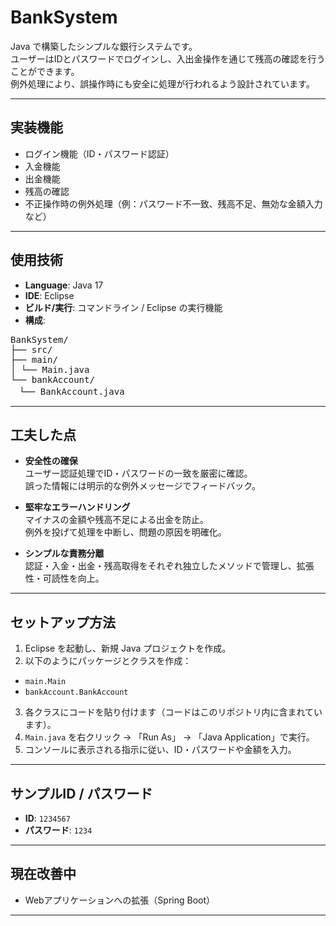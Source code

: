 # BankSystem

Java で構築したシンプルな銀行システムです。  
ユーザーはIDとパスワードでログインし、入出金操作を通じて残高の確認を行うことができます。  
例外処理により、誤操作時にも安全に処理が行われるよう設計されています。

---

## 実装機能

- ログイン機能（ID・パスワード認証）
- 入金機能
- 出金機能
- 残高の確認
- 不正操作時の例外処理（例：パスワード不一致、残高不足、無効な金額入力など）

---

## 使用技術

- **Language**: Java 17
- **IDE**: Eclipse
- **ビルド/実行**: コマンドライン / Eclipse の実行機能
- **構成**:
<pre>
BankSystem/
├── src/
├── main/
│ └── Main.java
└── bankAccount/
　└── BankAccount.java
</pre>

---

## 工夫した点

- **安全性の確保**  
ユーザー認証処理でID・パスワードの一致を厳密に確認。  
誤った情報には明示的な例外メッセージでフィードバック。

- **堅牢なエラーハンドリング**  
マイナスの金額や残高不足による出金を防止。  
例外を投げて処理を中断し、問題の原因を明確化。

- **シンプルな責務分離**  
認証・入金・出金・残高取得をそれぞれ独立したメソッドで管理し、拡張性・可読性を向上。

---

## セットアップ方法

1. Eclipse を起動し、新規 Java プロジェクトを作成。
2. 以下のようにパッケージとクラスを作成：
  - `main.Main`
  - `bankAccount.BankAccount`
3. 各クラスにコードを貼り付けます（コードはこのリポジトリ内に含まれています）。
4. `Main.java` を右クリック → 「Run As」 → 「Java Application」で実行。
5. コンソールに表示される指示に従い、ID・パスワードや金額を入力。

---

## サンプルID / パスワード

- **ID**: `1234567`
- **パスワード**: `1234`

---

## 現在改善中

- Webアプリケーションへの拡張（Spring Boot）

---
